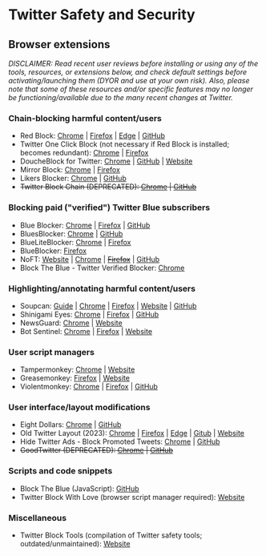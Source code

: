 # Twitter Safety and Security

## Browser extensions
_DISCLAIMER: Read recent user reviews before installing or using any of the tools, resources, or extensions below, and check default settings before activating/launching them (DYOR and use at your own risk). Also, please note that some of these resources and/or specific features may no longer be functioning/available due to the many recent changes at Twitter._
### Chain-blocking harmful content/users
* Red Block: [Chrome](https://chrome.google.com/webstore/detail/red-block/knjpopecjigkkaddmoahjcfpbgedkibf) | [Firefox](https://addons.mozilla.org/en-US/firefox/addon/red-block/) | [Edge](https://microsoftedge.microsoft.com/addons/detail/red-block/pfafjkemefoedhcdlhbniejjealpglbj) | [GitHub](https://github.com/gaeulbyul/RedBlock)
* Twitter One Click Block (not necessary if Red Block is installed; becomes redundant): [Chrome](https://chrome.google.com/webstore/detail/twitter-one-click-block/cpkbcemgamhinbingpodkfnpnofkloae) | [Firefox](https://addons.mozilla.org/en-CA/firefox/addon/twitter-oneclick-block/)
* DoucheBlock for Twitter: [Chrome](https://chrome.google.com/webstore/detail/doucheblock-for-twitter/eeledoologbepiegnccedjigjkblhmhi) | [GitHub](https://github.com/MobileFirstLLC/doucheblock) | [Website](https://oss.mobilefirst.me)
* Mirror Block: [Chrome](https://chrome.google.com/webstore/detail/mirror-block/hbpjabpglddifkpjeiggalbnpjmhkkac) | [Firefox](https://addons.mozilla.org/en-CA/firefox/addon/mirror-block/)
* Likers Blocker: [Chrome](https://chrome.google.com/webstore/detail/likers-blocker/melnbpmfhaejmcpfflfjmchondkpmkcj) | [GitHub](https://github.com/dmstern/likers-blocker)
* ~~Twitter Block Chain (DEPRECATED): [Chrome](https://chrome.google.com/webstore/detail/twitter-block-chain/dkkfampndkdnjffkleokegfnibnnjfah) | [GitHub](https://github.com/satsukitv/twitter-block-chain)~~
### Blocking paid ("verified") Twitter Blue subscribers
* Blue Blocker: [Chrome](https://chrome.google.com/webstore/detail/blue-blocker/jgpjphkbfjhlbajmmcoknjjppoamhpmm) | [Firefox](https://addons.mozilla.org/en-CA/firefox/addon/blue-blocker/) | [GitHub](https://github.com/kheina-com/Blue-Blocker)
* BluesBlocker: [Chrome](https://chrome.google.com/webstore/detail/bluesblocker/dbcfmkldigmecjpjeojbcfbjidmcngfe) | [GitHub](https://github.com/tinoesroho/bluesblocker)
* BlueLiteBlocker: [Chrome](https://chrome.google.com/webstore/detail/blueliteblocker/gimbefnamedicgajjballjjhanhnpjce) | [Firefox](https://addons.mozilla.org/en-CA/firefox/addon/blueliteblocker/)
* BlueBlocker: [Firefox](https://addons.mozilla.org/en-CA/firefox/addon/blueblocker/)
* NoFT: [Website](https://noft.gg) | [Chrome](https://chrome.google.com/webstore/detail/noft/ignbemmolegaffpapcfpbadjnijbalfl) | ~~[Firefox](https://addons.mozilla.org/en-US/firefox/addon/noft/)~~ | [GitHub](https://github.com/ottomated/noft)
* Block The Blue - Twitter Verified Blocker: [Chrome](https://chrome.google.com/webstore/detail/block-the-blue-twitter-ve/ppoilcngmmnmdhgnejcnpohiabajclgn)
### Highlighting/annotating harmful content/users
* Soupcan: [Guide](https://bethylamine.github.io/library/browser-extension/) | [Chrome](https://chrome.google.com/webstore/detail/soupcan/hcneafegcikghlbibfmlgadahjfckonj) | [Firefox](https://addons.mozilla.org/en-US/firefox/addon/soupcan/) | [Website](https://beth.lgbt) | [GitHub](https://bethylamine.github.io)
* Shinigami Eyes: [Chrome](https://chrome.google.com/webstore/detail/shinigami-eyes/ijcpiojgefnkmcadacmacogglhjdjphj) | [Firefox](https://addons.mozilla.org/en-CA/firefox/addon/shinigami-eyes/) | [GitHub](https://github.com/shinigami-eyes/shinigami-eyes)
* NewsGuard: [Chrome](https://chrome.google.com/webstore/detail/newsguard/hcgajcpgaalgpeholhdooeddllhedegi) | [Website](https://www.newsguardtech.com)
* Bot Sentinel: [Chrome](https://chrome.google.com/webstore/detail/bot-sentinel/eadmnplpcakhnmjbaioeholpakbknhgc) | [Firefox](https://addons.mozilla.org/en-US/firefox/addon/bot-sentinel/) | [Website](https://botsentinel.com)
### User script managers
* Tampermonkey: [Chrome](https://chrome.google.com/webstore/detail/tampermonkey/dhdgffkkebhmkfjojejmpbldmpobfkfo) | [Website](https://www.tampermonkey.net)
* Greasemonkey: [Firefox](https://addons.mozilla.org/en-US/firefox/addon/greasemonkey/) | [Website](https://wiki.greasespot.net)
* Violentmonkey: [Chrome](https://chrome.google.com/webstore/detail/violentmonkey/jinjaccalgkegednnccohejagnlnfdag) | [Firefox](https://addons.mozilla.org/en-US/firefox/addon/violentmonkey/) | [GitHub](https://violentmonkey.github.io)
### User interface/layout modifications
* Eight Dollars: [Chrome](https://chrome.google.com/webstore/detail/eight-dollars/fjbponfbognnefnmbffcfllkibbbobki) | [GitHub](https://github.com/wseagar/eight-dollars)
* Old Twitter Layout (2023): [Chrome](https://chrome.google.com/webstore/detail/old-twitter-layout-2023/jgejdcdoeeabklepnkdbglgccjpdgpmf) | [Firefox](https://addons.mozilla.org/en-US/firefox/addon/old-twitter-layout-2022/) | [Edge](https://microsoftedge.microsoft.com/addons/detail/old-twitter-layout-2023/hdkjgmbkdljifoabcjaopefegogcinal) | [Gitub](https://github.com/dimdenGD/OldTwitter/) | [Website](https://dimden.dev)
* Hide Twitter Ads - Block Promoted Tweets: [Chrome](https://chrome.google.com/webstore/detail/hide-twitter-ads-block-pr/bapmhjebfdbdpjjfafnkfidijkjlkakf) | [GitHub](https://github.com/ryanckulp/twitter_ad_blocker)
* ~~GoodTwitter (DEPRECATED): [Chrome](https://chrome.google.com/webstore/detail/goodtwitter/jbanhionoclikdjnjlcmefiofgjimgca) | [GitHub](https://github.com/ZusorCode/GoodTwitterChrome)~~
### Scripts and code snippets
* Block The Blue (JavaScript): [GitHub](https://gist.github.com/adalinesimonian/b52a753c9fd6c176598745df01ba12dc)
* Twitter Block With Love (browser script manager required): [Website](https://greasyfork.org/en/scripts/398540-twitter-block-with-love)
### Miscellaneous
* Twitter Block Tools (compilation of Twitter safety tools; outdated/unmaintained): [Website](https://twtblocktools.carrd.co)
